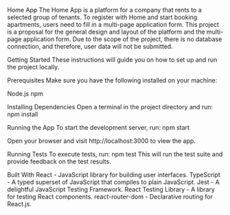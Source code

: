 Home App
The Home App is a platform for a company that rents to a selected group of tenants.
To register with Home and start booking apartments, users need to fill in a multi-page application form.
This project is a proposal for the general design and layout of the platform and the multi-page application form.
Due to the scope of the project, there is no database connection, and therefore, user data will not be submitted.

Getting Started
These instructions will guide you on how to set up and run the project locally.

Prerequisites
Make sure you have the following installed on your machine:

Node.js
npm

Installing Dependencies
Open a terminal in the project directory and run:
npm install

Running the App
To start the development server, run:
npm start

Open your browser and visit http://localhost:3000 to view the app.

Running Tests
To execute tests, run:
npm test
This will run the test suite and provide feedback on the test results.

Built With
React - JavaScript library for building user interfaces.
TypeScript - A typed superset of JavaScript that compiles to plain JavaScript.
Jest - A delightful JavaScript Testing Framework.
React Testing Library - A library for testing React components.
react-router-dom - Declarative routing for React.js.
